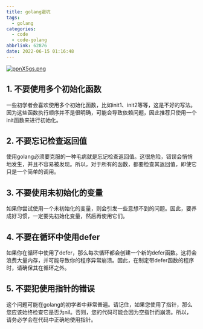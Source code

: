 ```yaml
---
title: golang避坑
tags:
  - golang
categories:
  - code
  - code-golang
abbrlink: 62876
date: 2022-06-15 01:16:48
---
```

[![ppnX5gs.png](https://s1.ax1x.com/2023/03/10/ppnX5gs.png)](https://imgse.com/i/ppnX5gs)

<!--more-->

## 1. 不要使用多个初始化函数

一些初学者会喜欢使用多个初始化函数，比如init1、init2等等，这是不好的写法。因为这些函数执行顺序并不是很明确，可能会导致依赖问题，因此推荐只使用一个init函数来进行初始化。

## 2. 不要忘记检查返回值

使用golang必须要克服的一种毛病就是忘记检查返回值。这很危险，错误会悄悄地发生，并且不容易被发现。所以，对于所有的函数，都要检查其返回值，即使它只是一个简单的调用。

## 3. 不要使用未初始化的变量

如果你尝试使用一个未初始化的变量，则会引发一些意想不到的问题。因此，要养成好习惯，一定要先初始化变量，然后再使用它们。

## 4. 不要在循环中使用defer

如果你在循环中使用了defer，那么每次循环都会创建一个新的defer函数。这将会浪费大量内存，并可能导致你的程序异常崩溃。因此，在制定带defer函数的程序时，请确保其在循环之外。

## 5. 不要犯使用指针的错误

这个问题可能在golang的初学者中非常普遍。请记住，如果您使用了指针，那么您应该始终检查它是否为nil。否则，您的代码可能会因为空指针而崩溃。所以，请务必学会在代码中正确地使用指针。